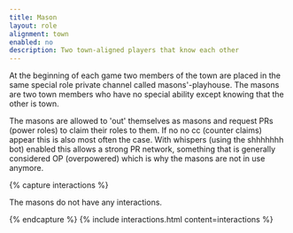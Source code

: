 ```yaml
---
title: Mason
layout: role         
alignment: town
enabled: no
description: Two town-aligned players that know each other
---
```


At the beginning of each game two members of the town are placed in the same special role private channel called masons'-playhouse. The masons are two town members who have no special ability except knowing that the other is town.

The masons are allowed to 'out' themselves as masons and request PRs (power roles) to claim their roles to them. If no no cc (counter claims) appear this is also most often the case. With whispers (using the shhhhhhh bot) enabled this allows a strong PR network, something that is generally considered OP (overpowered) which is why the masons are not in use anymore.

{% capture interactions %}

The masons do not have any interactions.

{% endcapture %}
{% include interactions.html content=interactions %}

